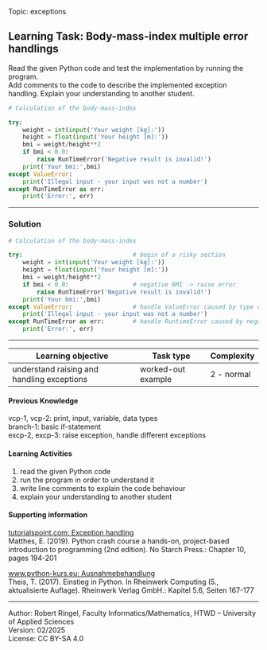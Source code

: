 Topic: exceptions

## Learning Task: Body-mass-index multiple error handlings

Read the given Python code and test the implementation by running the program.  
Add comments to the code to describe the implemented exception handling.
Explain your understanding to another student.

``` python
# Calculation of the body-mass-index

try:
    weight = int(input('Your weight [kg]:'))
    height = float(input('Your height [m]:'))
    bmi = weight/height**2
    if bmi < 0.0:
        raise RunTimeError('Negative result is invalid!')
    print('Your bmi:',bmi)
except ValueError:
    print('Illegal input - your input was not a number')
except RunTimeError as err:
    print('Error:', err)
```

---------------------------------------

### Solution

``` python
# Calculation of the body-mass-index

try:                               # begin of a risky section
    weight = int(input('Your weight [kg]:'))
    height = float(input('Your height [m]:'))
    bmi = weight/height**2
    if bmi < 0.0:                  # negative BMI -> raise error
        raise RunTimeError('Negative result is invalid!')
    print('Your bmi:',bmi)
except ValueError:                 # handle ValueError caused by type conversion
    print('Illegal input - your input was not a number')
except RunTimeError as err:        # handle RuntimeError caused by negative BMI
    print('Error:', err)
```

---------------------------------------

| **Learning objective**                         | **Task type**   | **Complexity** |
| ---------------------------------------------- | --------------- | -------------- |
| understand raising and handling exceptions     | worked-out example | 2 - normal        |

#### Previous Knowledge

vcp-1, vcp-2: print, input, variable, data types  
branch-1: basic if-statement  
excp-2, excp-3: raise exception, handle different exceptions

#### Learning Activities

1) read the given Python code
2) run the program in order to understand it  
3) write line comments to explain the code behaviour
4) explain your understanding to another student

#### Supporting information

[tutorialspoint.com: Exception handling](https://www.tutorialspoint.com/python/python_tryexcept_block.htm)  
Matthes, E. (2019). Python crash course a hands-on, project-based introduction to programming (2nd edition). No Starch Press.:  Chapter 10, pages 194-201  

[www.python-kurs.eu: Ausnahmebehandlung](https://www.python-kurs.eu/python3_ausnahmebehandlung.php)  
Theis, T. (2017). Einstieg in Python. In Rheinwerk Computing (5., aktualisierte Auflage). Rheinwerk Verlag GmbH.: Kapitel 5.6, Seiten 167-177

---------------------------------------
Author: Robert Ringel, Faculty Informatics/Mathematics, HTWD – University of Applied Sciences  
Version: 02/2025  
License: CC BY-SA 4.0
